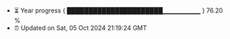 - ⏳ Year progress { ██████████████████████▁▁▁▁▁▁▁▁ } 76.20 %
- ⏰ Updated on Sat, 05 Oct 2024 21:19:24 GMT

